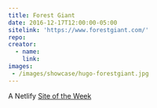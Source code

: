 ```yaml
---
title: Forest Giant
date: 2016-12-17T12:00:00-05:00
sitelink: 'https://www.forestgiant.com/'
repo:
creator:
  - name:
    link:
images:
 - /images/showcase/hugo-forestgiant.jpg
---
```



A Netlify [Site of the Week](https://www.netlify.com/site-of-the-week/forest-giant/)
